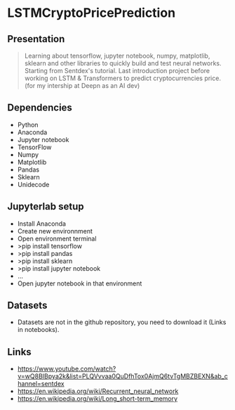 # LSTMCryptoPricePrediction

## Presentation

>Learning about tensorflow, jupyter notebook, numpy, matplotlib, sklearn and other libraries to quickly build and test neural networks. Starting from Sentdex's tutorial. Last introduction project before working on LSTM & Transformers to predict cryptocurrencies price. (for my intership at Deepn as an AI dev)

## Dependencies

- Python
- Anaconda
- Jupyter notebook
- TensorFlow
- Numpy
- Matplotlib
- Pandas
- Sklearn
- Unidecode

## Jupyterlab setup

- Install Anaconda
- Create new environnment
- Open environment terminal
- \>pip install tensorflow
- \>pip install pandas
- \>pip install sklearn
- \>pip install jupyter notebook
- ...
- Open jupyter notebook in that environment

## Datasets

- Datasets are not in the github repository, you need to download it (Links in notebooks).

## Links

- https://www.youtube.com/watch?v=wQ8BIBpya2k&list=PLQVvvaa0QuDfhTox0AjmQ6tvTgMBZBEXN&ab_channel=sentdex
- https://en.wikipedia.org/wiki/Recurrent_neural_network
- https://en.wikipedia.org/wiki/Long_short-term_memory

